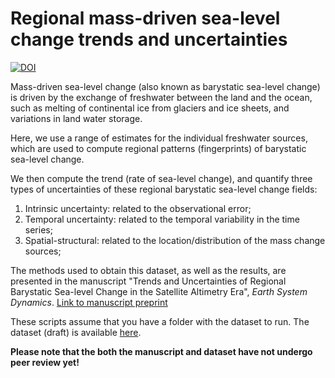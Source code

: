 # Regional mass-driven sea-level change trends and uncertainties
[![DOI](https://zenodo.org/badge/378197366.svg)](https://zenodo.org/badge/latestdoi/378197366)


Mass-driven sea-level change (also known as barystatic sea-level change) is driven by the exchange of freshwater between the land and the ocean, such as melting of continental ice from glaciers and ice sheets, and variations in land water storage.

Here, we use a range of estimates for the individual freshwater sources, which are used to compute regional patterns (fingerprints) of barystatic sea-level change.

We then compute the trend (rate of sea-level change), and quantify three types of uncertainties of these regional barystatic sea-level change fields:
1. Intrinsic uncertainty: related to the observational error;
2. Temporal uncertainty: related to the temporal variability in the time series;
3. Spatial-structural: related to the location/distribution of the mass change sources;

The methods used to obtain this dataset, as well as the results, are presented in the manuscript "Trends and Uncertainties of Regional Barystatic Sea-level Change in the Satellite Altimetry Era",  *Earth System Dynamics*. 
[Link to manuscript preprint](https://esd.copernicus.org/preprints/esd-2021-80/)

These scripts assume that you have a folder with the dataset to run. The dataset (draft) is available [here](https://data.4tu.nl/articles/dataset/Data_underlying_the_publication_Regional_barystatic_sea-level_trends_and_uncertainties_1993-2016/16778794). 

**Please note that the both the manuscript and dataset have not undergo peer review yet!**
 
